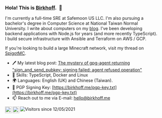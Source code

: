 <!-- built by gitlab-ci @ Sun May 29 2022 13:03:45 GMT+0000 (Coordinated Universal Time) -->
### Hola! This is [Birkhoff](https://github.com/BirkhoffLee).&nbsp;&nbsp;👋

I'm currently a full-time SRE at Safemoon US LLC. I'm also pursuing a bachelor's degree in Computer Science at National Taiwan Normal University. I write about computers on my [blog](https://birkhoff.me). I've been developing backend applications with Node.js for years (and more recently TypeScript). I build secure infrastructure with Ansible and Terraform on AWS / GCP.

If you're looking to build a large Minecraft network, visit my thread on [SpigotMC](https://www.spigotmc.org/threads/open-full-time-remote-distributed-infrastructure-management-cloud-native-iac-hybrid-cloud.245220/).

* 🖊 My latest blog post: [The mystery of gpg-agent returning "sign_and_send_pubkey: signing failed: agent refused operation"](https://birkhoff.me/The-mystery-of-gpg-agent-returning-sign_and_send_pubkey-signing-failed-agent-refused-operation/)
* 🔨 Skills: TypeScript, Docker and Linux
* 🌍 Languages: English (UK) and Chinese (Taiwan).
* 🔑 PGP Signing Key: [https://birkhoff.me/pgp-key.txt](https://birkhoff.me/pgp-key.txt)
* 📫 Reach out to me via E-mail: [hello@birkhoff.me](mailto:hello@birkhoff.me)

<a href="https://www.facebook.com/birkhoff.lee">
  <img align="left" alt="My Facebook" width="22px" src="https://simpleicons.org/icons/facebook.svg" />
</a>
<a href="https://twitter.com/birkhofflee">
  <img align="left" alt="My Twitter" width="22px" src="https://simpleicons.org/icons/twitter.svg" />
</a>

![Visitors since 12/05/2021](https://visitor-badge.glitch.me/badge?page_id=birkhofflee.github.readme)
